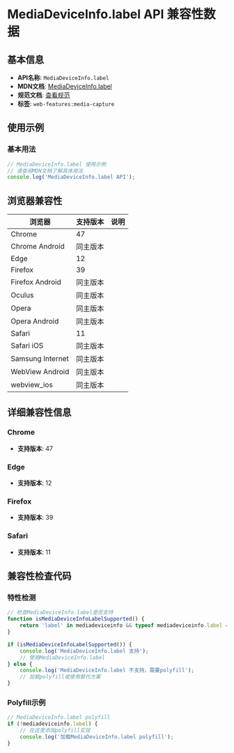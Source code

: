 # MediaDeviceInfo.label API 兼容性数据

## 基本信息

- **API名称**: `MediaDeviceInfo.label`
- **MDN文档**: [MediaDeviceInfo.label](https://developer.mozilla.org/docs/Web/API/MediaDeviceInfo/label)
- **规范文档**: [查看规范](https://w3c.github.io/mediacapture-main/#dom-mediadeviceinfo-label)
- **标签**: `web-features:media-capture`

## 使用示例

### 基本用法

```javascript
// MediaDeviceInfo.label 使用示例
// 请查阅MDN文档了解具体用法
console.log('MediaDeviceInfo.label API');
```

## 浏览器兼容性

| 浏览器 | 支持版本 | 说明 |
|--------|----------|------|
| Chrome | 47 |  |
| Chrome Android | 同主版本 |  |
| Edge | 12 |  |
| Firefox | 39 |  |
| Firefox Android | 同主版本 |  |
| Oculus | 同主版本 |  |
| Opera | 同主版本 |  |
| Opera Android | 同主版本 |  |
| Safari | 11 |  |
| Safari iOS | 同主版本 |  |
| Samsung Internet | 同主版本 |  |
| WebView Android | 同主版本 |  |
| webview_ios | 同主版本 |  |

## 详细兼容性信息

### Chrome

- **支持版本**: 47

### Edge

- **支持版本**: 12

### Firefox

- **支持版本**: 39

### Safari

- **支持版本**: 11

## 兼容性检查代码

### 特性检测

```javascript
// 检查MediaDeviceInfo.label是否支持
function isMediaDeviceInfoLabelSupported() {
    return 'label' in mediadeviceinfo && typeof mediadeviceinfo.label === 'function';
}

if (isMediaDeviceInfoLabelSupported()) {
    console.log('MediaDeviceInfo.label 支持');
    // 使用MediaDeviceInfo.label
} else {
    console.log('MediaDeviceInfo.label 不支持，需要polyfill');
    // 加载polyfill或使用替代方案
}
```

### Polyfill示例

```javascript
// MediaDeviceInfo.label polyfill
if (!mediadeviceinfo.label) {
    // 在这里添加polyfill实现
    console.log('加载MediaDeviceInfo.label polyfill');
}
```

